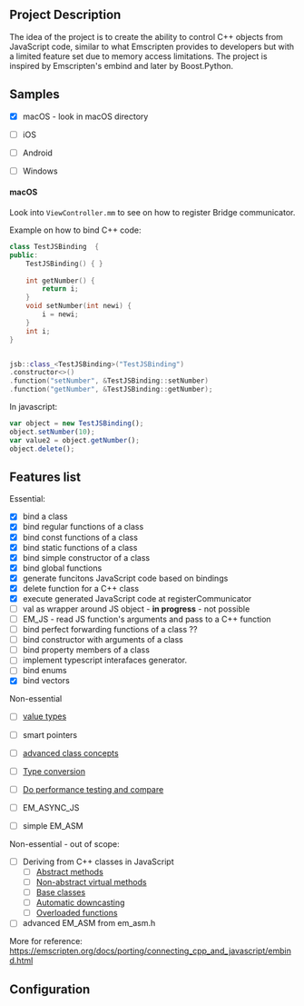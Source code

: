
## Project Description

The idea of the project is to create the ability to control C++ objects from JavaScript code, similar to what Emscripten provides to developers but with a limited feature set due to memory access limitations. 
The project is inspired by Emscripten's embind and later by Boost.Python.

## Samples

- [x] macOS - look in macOS directory
- [ ] iOS 
- [ ] Android 
- [ ] Windows


#### macOS
Look into `ViewController.mm`  to see on how to register Bridge communicator.

Example on how to bind C++ code:
```cpp
class TestJSBinding  {
public:
    TestJSBinding() { }
    
    int getNumber() {
        return i;
    }
    void setNumber(int newi) {
        i = newi;
    }
    int i;
}


jsb::class_<TestJSBinding>("TestJSBinding")
.constructor<>()
.function("setNumber", &TestJSBinding::setNumber)
.function("getNumber", &TestJSBinding::getNumber);
```

In javascript:
```javascript
var object = new TestJSBinding();
object.setNumber(10);
var value2 = object.getNumber();
object.delete();
```

## Features list

Essential:

- [x] bind a class 
- [x] bind regular functions of a class 
- [x] bind const functions of a class 
- [x] bind static functions of a class
- [x] bind simple constructor of a class
- [x] bind global functions
- [x] generate funcitons JavaScript code based on bindings
- [x] delete function for a C++ class
- [x] execute generated JavaScript code at registerCommunicator
- [ ] val as wrapper around JS object - **in progress** - not possible
- [ ] EM_JS - read JS function's arguments and pass to a C++ function
- [ ] bind perfect forwarding functions of a class ?? 
- [ ] bind constructor with arguments of a class
- [ ] bind property members of a class
- [ ] implement typescript interafaces generator.
- [ ] bind enums
- [x] bind vectors

Non-essential 

- [ ] [value types](https://emscripten.org/docs/porting/connecting_cpp_and_javascript/embind.html#value-types)
- [ ] smart pointers
- [ ] [advanced class concepts](https://emscripten.org/docs/porting/connecting_cpp_and_javascript/embind.html#advanced-class-concepts)
- [ ] [Type conversion](https://emscripten.org/docs/porting/connecting_cpp_and_javascript/embind.html#built-in-type-conversions)
- [ ] [Do performance testing and compare](https://emscripten.org/docs/porting/connecting_cpp_and_javascript/embind.html#performance)

- [ ] EM_ASYNC_JS
- [ ] simple EM_ASM


Non-essential -  out of scope:

- [ ] Deriving from C++ classes in JavaScript
    - [ ] [Abstract methods](https://emscripten.org/docs/porting/connecting_cpp_and_javascript/embind.html#abstract-methods)
    - [ ] [Non-abstract virtual methods](https://emscripten.org/docs/porting/connecting_cpp_and_javascript/embind.html#non-abstract-virtual-methods)
    - [ ] [Base classes](https://emscripten.org/docs/porting/connecting_cpp_and_javascript/embind.html#non-abstract-virtual-methods)
    - [ ] [Automatic downcasting](https://emscripten.org/docs/porting/connecting_cpp_and_javascript/embind.html#non-abstract-virtual-methods)
    - [ ] [Overloaded functions](https://emscripten.org/docs/porting/connecting_cpp_and_javascript/embind.html#overloaded-functions)
    
- [ ] advanced EM_ASM from em_asm.h

More for reference:
https://emscripten.org/docs/porting/connecting_cpp_and_javascript/embind.html

## Configuration




